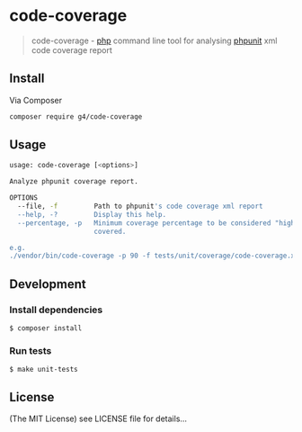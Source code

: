 code-coverage
======

> code-coverage - [php](http://php.net) command line tool for analysing [phpunit](https://phpunit.de) xml code coverage report

## Install
Via Composer

```sh
composer require g4/code-coverage
```

## Usage

```sh
usage: code-coverage [<options>]

Analyze phpunit coverage report.

OPTIONS
  --file, -f         Path to phpunit's code coverage xml report
  --help, -?         Display this help.
  --percentage, -p   Minimum coverage percentage to be considered "highly"
                     covered.

e.g.
./vendor/bin/code-coverage -p 90 -f tests/unit/coverage/code-coverage.xml

```

## Development

### Install dependencies

    $ composer install

### Run tests

    $ make unit-tests

## License

(The MIT License)
see LICENSE file for details...
